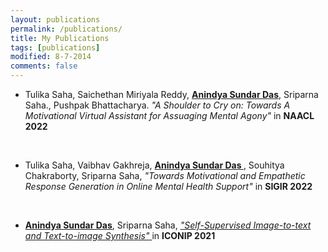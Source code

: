 ```yaml
---
layout: publications
permalink: /publications/
title: My Publications
tags: [publications]
modified: 8-7-2014
comments: false
---
```


<section>

    
  
  <p align="center">
    </p>
  <div style="text-align:left"><ul><li>Tulika Saha, Saichethan Miriyala Reddy, <u><b>Anindya Sundar Das</b></u>, Sriparna Saha., Pushpak Bhattacharya. <i>"A Shoulder to Cry on: Towards A Motivational Virtual Assistant for Assuaging Mental Agony" </i> in <b>NAACL 2022</b>
 </li>
 
</ul> </div>

<br>

<p align="center">
    </p>
  <div style="text-align:left"><ul><li>Tulika Saha, Vaibhav Gakhreja, <u><b>Anindya Sundar Das </b></u>, Souhitya Chakraborty, Sriparna Saha, <i>"Towards Motivational and Empathetic Response Generation in Online Mental Health Support" </i> in <b> SIGIR 2022 </b>
</li>
 
</ul> </div>

<br>

<p align="center">
    </p>
  <div style="text-align:left"><ul><li><u><b>Anindya Sundar Das</b></u>, Sriparna Saha, <a href="https://link.springer.com/chapter/10.1007/978-3-030-92273-3_34"><i>"Self-Supervised Image-to-text and Text-to-image Synthesis" </i></a> in <b>ICONIP 2021</b> </li>
 
</ul> </div>


</section>



